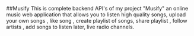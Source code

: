##Musify
This is complete backend API's of my project "Musify" an online music web application that allows you to listen high quality songs, upload your own songs , like song , create playlist of songs, share playlist , follow artists , add songs to listen later, live radio channels.
